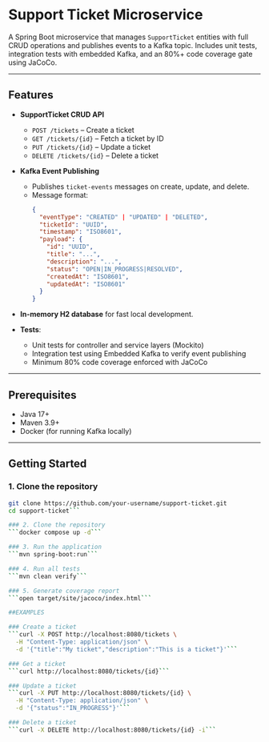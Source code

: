 # Support Ticket Microservice

A Spring Boot microservice that manages `SupportTicket` entities with full CRUD operations and publishes events to a Kafka topic. Includes unit tests, integration tests with embedded Kafka, and an 80%+ code coverage gate using JaCoCo.

---

## Features

- **SupportTicket CRUD API**
  - `POST /tickets` – Create a ticket
  - `GET /tickets/{id}` – Fetch a ticket by ID
  - `PUT /tickets/{id}` – Update a ticket
  - `DELETE /tickets/{id}` – Delete a ticket

- **Kafka Event Publishing**
  - Publishes `ticket-events` messages on create, update, and delete.
  - Message format:
    ```json
    {
      "eventType": "CREATED" | "UPDATED" | "DELETED",
      "ticketId": "UUID",
      "timestamp": "ISO8601",
      "payload": {
        "id": "UUID",
        "title": "...",
        "description": "...",
        "status": "OPEN|IN_PROGRESS|RESOLVED",
        "createdAt": "ISO8601",
        "updatedAt": "ISO8601"
      }
    }
    ```

- **In-memory H2 database** for fast local development.
- **Tests**:
  - Unit tests for controller and service layers (Mockito)
  - Integration test using Embedded Kafka to verify event publishing
  - Minimum 80% code coverage enforced with JaCoCo

---

## Prerequisites

- Java 17+
- Maven 3.9+
- Docker (for running Kafka locally)

---

## Getting Started

### 1. Clone the repository
```bash
git clone https://github.com/your-username/support-ticket.git
cd support-ticket```

### 2. Clone the repository
```docker compose up -d```

### 3. Run the application
```mvn spring-boot:run```

### 4. Run all tests
```mvn clean verify```

### 5. Generate coverage report
```open target/site/jacoco/index.html```

##EXAMPLES

### Create a ticket
```curl -X POST http://localhost:8080/tickets \
  -H "Content-Type: application/json" \
  -d '{"title":"My ticket","description":"This is a ticket"}'```

### Get a ticket
```curl http://localhost:8080/tickets/{id}```

### Update a ticket
```curl -X PUT http://localhost:8080/tickets/{id} \
  -H "Content-Type: application/json" \
  -d '{"status":"IN_PROGRESS"}'```

### Delete a ticket
```curl -X DELETE http://localhost:8080/tickets/{id} -i```



